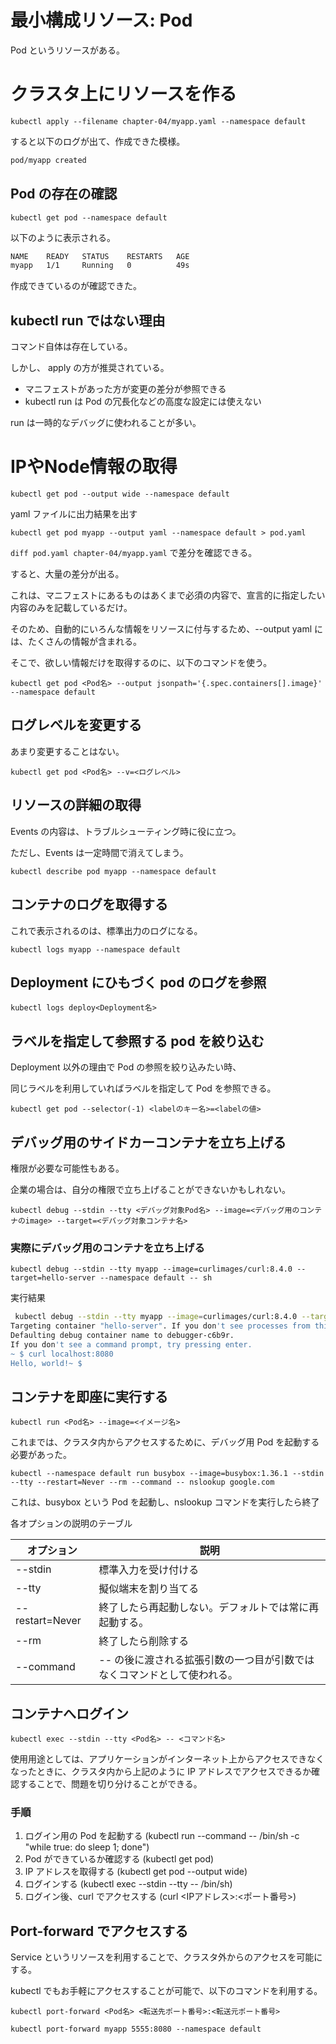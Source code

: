 # 最小構成リソース: Pod

Pod というリソースがある。

# クラスタ上にリソースを作る

```shell
kubectl apply --filename chapter-04/myapp.yaml --namespace default
```

すると以下のログが出て、作成できた模様。

```bash
pod/myapp created
```

## Pod の存在の確認

```shell
kubectl get pod --namespace default
```

以下のように表示される。

```bash
NAME    READY   STATUS    RESTARTS   AGE
myapp   1/1     Running   0          49s
```

作成できているのが確認できた。

## kubectl run ではない理由

コマンド自体は存在している。

しかし、 apply の方が推奨されている。

- マニフェストがあった方が変更の差分が参照できる
- kubectl run は Pod の冗長化などの高度な設定には使えない

run は一時的なデバッグに使われることが多い。

# IPやNode情報の取得

```shell
kubectl get pod --output wide --namespace default
```

yaml ファイルに出力結果を出す

```shell
kubectl get pod myapp --output yaml --namespace default > pod.yaml
```

`diff pod.yaml chapter-04/myapp.yaml` で差分を確認できる。

すると、大量の差分が出る。

これは、マニフェストにあるものはあくまで必須の内容で、宣言的に指定したい内容のみを記載しているだけ。

そのため、自動的にいろんな情報をリソースに付与するため、--output yaml には、たくさんの情報が含まれる。

そこで、欲しい情報だけを取得するのに、以下のコマンドを使う。

```shell
kubectl get pod <Pod名> --output jsonpath='{.spec.containers[].image}' --namespace default
```

## ログレベルを変更する

あまり変更することはない。

```shell
kubectl get pod <Pod名> --v=<ログレベル>
```

## リソースの詳細の取得

Events の内容は、トラブルシューティング時に役に立つ。

ただし、Events は一定時間で消えてしまう。

```shell
kubectl describe pod myapp --namespace default
```

## コンテナのログを取得する

これで表示されるのは、標準出力のログになる。

```shell
kubectl logs myapp --namespace default
```

## Deployment にひもづく pod のログを参照

```shell
kubectl logs deploy<Deployment名>
```

## ラベルを指定して参照する pod を絞り込む

Deployment 以外の理由で Pod の参照を絞り込みたい時、

同じラベルを利用していればラベルを指定して Pod を参照できる。

```shell
kubectl get pod --selector(-1) <labelのキー名>=<labelの値>
```

## デバッグ用のサイドカーコンテナを立ち上げる

権限が必要な可能性もある。

企業の場合は、自分の権限で立ち上げることができないかもしれない。

```shell
kubectl debug --stdin --tty <デバッグ対象Pod名> --image=<デバッグ用のコンテナのimage> --target=<デバッグ対象コンテナ名>
```

### 実際にデバッグ用のコンテナを立ち上げる

```shell
kubectl debug --stdin --tty myapp --image=curlimages/curl:8.4.0 --target=hello-server --namespace default -- sh
```

実行結果

```bash
 kubectl debug --stdin --tty myapp --image=curlimages/curl:8.4.0 --target=hello-server --namespace default -- sh
Targeting container "hello-server". If you don't see processes from this container it may be because the container runtime doesn't support this feature.
Defaulting debug container name to debugger-c6b9r.
If you don't see a command prompt, try pressing enter.
~ $ curl localhost:8080
Hello, world!~ $
```

## コンテナを即座に実行する

```shell
kubectl run <Pod名> --image=<イメージ名>
```

これまでは、クラスタ内からアクセスするために、デバッグ用 Pod を起動する必要があった。

```shell
kubectl --namespace default run busybox --image=busybox:1.36.1 --stdin --tty --restart=Never --rm --command -- nslookup google.com
```
これは、busybox という Pod を起動し、nslookup コマンドを実行したら終了

各オプションの説明のテーブル

| オプション | 説明                                    |
| --- |---------------------------------------|
| --stdin | 標準入力を受け付ける                            |
| --tty | 擬似端末を割り当てる                            |
| --restart=Never | 終了したら再起動しない。デフォルトでは常に再起動する。           |
| --rm | 終了したら削除する                             |
| --command | -- の後に渡される拡張引数の一つ目が引数ではなくコマンドとして使われる。 |

## コンテナへログイン

```shell
kubectl exec --stdin --tty <Pod名> -- <コマンド名>
```

使用用途としては、アプリケーションがインターネット上からアクセスできなくなったときに、クラスタ内から上記のように IP アドレスでアクセスできるか確認することで、問題を切り分けることができる。

### 手順

1. ログイン用の Pod を起動する (kubectl run <pod> --command -- /bin/sh -c "while true: do sleep 1; done")
2. Pod ができているか確認する (kubectl get pod)
3. IP アドレスを取得する (kubectl get pod <pod> --output wide)
4. ログインする (kubectl exec --stdin --tty <pod> -- /bin/sh)
5. ログイン後、curl でアクセスする (curl <IPアドレス>:<ポート番号>)

## Port-forward でアクセスする

Service というリソースを利用することで、クラスタ外からのアクセスを可能にする。

kubectl でもお手軽にアクセスすることが可能で、以下のコマンドを利用する。

```shell
kubectl port-forward <Pod名> <転送先ポート番号>:<転送元ポート番号>
```

```shell
kubectl port-forward myapp 5555:8080 --namespace default
```
